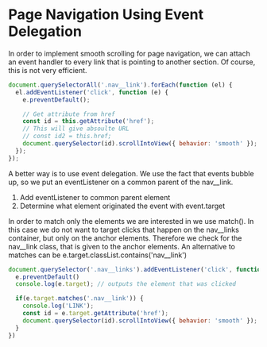 # Page Navigation Using Event Delegation

In order to implement smooth scrolling for page navigation, we can attach an event handler to every link that is pointing to another section. Of course, this is not very efficient.

```js
document.querySelectorAll('.nav__link').forEach(function (el) {
  el.addEventListener('click', function (e) {
    e.preventDefault();

    // Get attribute from href
    const id = this.getAttribute('href');
    // This will give absoulte URL
    // const id2 = this.href;
    document.querySelector(id).scrollIntoView({ behavior: 'smooth' });
  });
});
```
A better way is to use event delegation. We use the fact that events bubble up, so we put an eventListener on a common parent of the nav__link.

 1. Add eventListener to common parent element
 2. Determine what element originated the event with event.target

 In order to match only the elements we are interested in we use match(). In this case we do not want to target clicks that happen on the nav__links container, but only on the anchor elements. Therefore we check for the nav__link class, that is given to the anchor elements. An alternative to matches can be e.target.classList.contains('nav__link')

```js
document.querySelector('.nav__links').addEventListener('click', function(e) {
  e.preventDefault()
  console.log(e.target); // outputs the element that was clicked

  if(e.target.matches('.nav__link')) {
    console.log('LINK');
    const id = e.target.getAttribute('href');
    document.querySelector(id).scrollIntoView({ behavior: 'smooth' });
  }
})
```